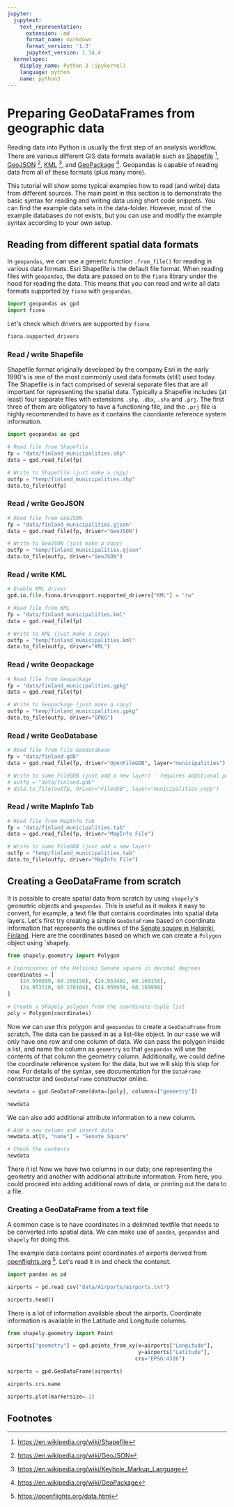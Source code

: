 ```yaml
---
jupyter:
  jupytext:
    text_representation:
      extension: .md
      format_name: markdown
      format_version: '1.3'
      jupytext_version: 1.14.4
  kernelspec:
    display_name: Python 3 (ipykernel)
    language: python
    name: python3
---
```


# Preparing GeoDataFrames from geographic data

Reading data into Python is usually the first step of an analysis workflow. There are various different GIS data formats available such as [Shapefile](https://en.wikipedia.org/wiki/Shapefile) [^shp], [GeoJSON](https://en.wikipedia.org/wiki/GeoJSON) [^GeoJson], [KML](https://en.wikipedia.org/wiki/Keyhole_Markup_Language) [^KML], and [GeoPackage](https://en.wikipedia.org/wiki/GeoPackage) [^GPKG]. Geopandas is capable of reading data from all of these formats (plus many more). 

This tutorial will show some typical examples how to read (and write) data from different sources. The main point in this section is to demonstrate the basic syntax for reading and writing data using short code snippets. You can find the example data sets in the data-folder. However, most of the example databases do not exists, but you can use and modify the example syntax according to your own setup.


## Reading from different spatial data formats

In `geopandas`, we can use a generic function `.from_file()` for reading in various data formats. Esri Shapefile is the default file format. When reading files with `geopandas`, the data are passed on to the `fiona` library under the hood for reading the data. This means that you can read and write all data formats supported by `fiona` with `geopandas`. 

```python
import geopandas as gpd
import fiona
```

Let's check which drivers are supported by `fiona`.

```python
fiona.supported_drivers
```

### Read / write Shapefile

Shapefile format originally developed by the company Esri in the early 1990's is one of the most commonly used data formats (still) used today. The Shapefile is in fact comprised of several separate files that are all important for representing the spatial data. Typically a Shapefile includes (at least) four separate files with extensions `.shp`, `.dbx`, `.shx` and `.prj`. The first three of them are obligatory to have a functioning file, and the `.prj` file is highly recommended to have as it contains the coordiante reference system information.

```python
import geopandas as gpd

# Read file from Shapefile
fp = "data/finland_municipalities.shp"
data = gpd.read_file(fp)

# Write to Shapefile (just make a copy)
outfp = "temp/finland_municipalities.shp"
data.to_file(outfp)
```

### Read / write GeoJSON

```python
# Read file from GeoJSON
fp = "data/finland_municipalities.gjson"
data = gpd.read_file(fp, driver="GeoJSON")

# Write to GeoJSON (just make a copy)
outfp = "temp/finland_municipalities.gjson"
data.to_file(outfp, driver="GeoJSON")
```

### Read / write KML

```python
# Enable KML driver
gpd.io.file.fiona.drvsupport.supported_drivers["KML"] = "rw"

# Read file from KML
fp = "data/finland_municipalities.kml"
data = gpd.read_file(fp)

# Write to KML (just make a copy)
outfp = "temp/finland_municipalities.kml"
data.to_file(outfp, driver="KML")
```

### Read / write Geopackage

```python
# Read file from Geopackage
fp = "data/finland_municipalities.gpkg"
data = gpd.read_file(fp)

# Write to Geopackage (just make a copy)
outfp = "temp/finland_municipalities.gpkg"
data.to_file(outfp, driver="GPKG")
```

### Read / write GeoDatabase

```python
# Read file from File Geodatabase
fp = "data/finland.gdb"
data = gpd.read_file(fp, driver="OpenFileGDB", layer="municipalities")

# Write to same FileGDB (just add a new layer) - requires additional package installations(?)
# outfp = "data/finland.gdb"
# data.to_file(outfp, driver="FileGDB", layer="municipalities_copy")
```

### Read / write MapInfo Tab

```python
# Read file from MapInfo Tab
fp = "data/finland_municipalities.tab"
data = gpd.read_file(fp, driver="MapInfo File")

# Write to same FileGDB (just add a new layer)
outfp = "temp/finland_municipalities.tab"
data.to_file(outfp, driver="MapInfo File")
```

## Creating a GeoDataFrame from scratch

It is possible to create spatial data from scratch by using `shapely`'s geometric objects and `geopandas`. This is useful as it makes it easy to convert, for example, a text file that contains coordinates into spatial data layers. Let's first try creating a simple `GeoDataFrame` based on coordinate information that represents the outlines of the [Senate square in Helsinki, Finland](https://fi.wikipedia.org/wiki/Senaatintori). Here are the coordinates based on which we can create a `Polygon` object using `shapely.

```python
from shapely.geometry import Polygon

# Coordinates of the Helsinki Senate square in decimal degrees
coordinates = [
    (24.950899, 60.169158), (24.953492, 60.169158),
    (24.953510, 60.170104), (24.950958, 60.169990)
]

# Create a Shapely polygon from the coordinate-tuple list
poly = Polygon(coordinates)
```

Now we can use this polygon and `geopandas` to create a `GeoDataFrame` from scratch. The data can be passed in as a list-like object. In our case we will only have one row and one column of data. We can pass the polygon inside a list, and name the column as `geometry` so that `geopandas` will use the contents of that column the geometry column. Additionally, we could define the coordinate reference system for the data, but we will skip this step for now. For details of the syntax, see documentation for the `DataFrame` constructor and `GeoDataFrame` constructor online.

```python
newdata = gpd.GeoDataFrame(data=[poly], columns=["geometry"])
```

```python
newdata
```

We can also add additional attribute information to a new column. 

```python jupyter={"outputs_hidden": false}
# Add a new column and insert data
newdata.at[0, "name"] = "Senate Square"

# Check the contents
newdata
```

There it is! Now we have two columns in our data; one representing the geometry and another with additional attribute information. From here, you could proceed into adding additional rows of data, or printing out the data to a file. 


### Creating a GeoDataFrame from a text file


A common case is to have coordinates in a delimited textfile that needs to be converted into spatial data. We can make use of `pandas`, `geopandas` and `shapely` for doing this. 

The example data contains point coordinates of airports derived from [openflights.org](https://openflights.org/data.html) [^openflights]. Let's read it in and check the contenst.

```python
import pandas as pd
```

```python
airports = pd.read_csv("data/Airports/airports.txt")
```

```python
airports.head()
```

There is a lot of information available about the airports. Coordinate information is available in the Latitude and Longitude columns. 

```python
from shapely.geometry import Point

airports["geometry"] = gpd.points_from_xy(x=airports["Longitude"], 
                                          y=airports["Latitude"], 
                                         crs="EPSG:4326")

airports = gpd.GeoDataFrame(airports)
```

```python
airports.crs.name
```

```python
airports.plot(markersize=.1)
```

<!-- #region tags=[] -->
## Footnotes

[^GeoJson]: <https://en.wikipedia.org/wiki/GeoJSON>
[^GPKG]: <https://en.wikipedia.org/wiki/GeoPackage>
[^KML]: <https://en.wikipedia.org/wiki/Keyhole_Markup_Language>
[^openflights]: <https://openflights.org/data.html>
[^shp]: <https://en.wikipedia.org/wiki/Shapefile> 
<!-- #endregion -->
